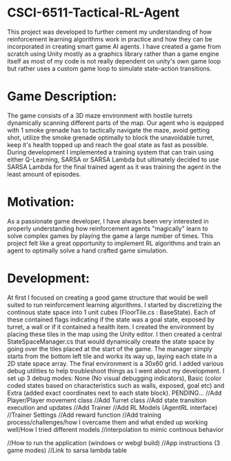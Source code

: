 # CSCI-6511-Tactical-RL-Agent
 
This project was developed to further cement my understanding of how reinforcement learning algorithms work in practice and how they can be incorporated in creating smart game AI agents. I have created a game from scratch using Unity mostly as a graphics library rather than a game engine itself as most of my code is not really dependent on unity's own game loop but rather uses a custom game loop to simulate state-action transitions. 

# Game Description:
The game consists of a 3D maze environment with hostile turrets dynamically scanning different parts of the map. Our agent who is equipped with 1 smoke grenade has to tactically navigate the maze, avoid getting shot, utilize the smoke grenade optimally to block the unavoidable turret, keep it's health topped up and reach the goal state as fast as possible. During development I implemented a training system that can train using either Q-Learning, SARSA or SARSA Lambda but ultimately decided to use SARSA Lambda for the final trained agent as it was training the agent in the least amount of episodes.

# Motivation:
As a passionate game developer, I have always been very interested in properly understanding how reinforcement agents "magically" learn to solve complex games by playing the game a large number of times. This project felt like a great opportunity to implement RL algorithms and train an agent to optimally solve a hand crafted game simulation. 

# Development:
At first I focused on creating a good game structure that would be well suited to run reinforcement learning algorithms. 
I started by discretizing the continous state space into 1 unit cubes (FloorTile.cs : BaseState). Each of these contained flags indicating if the state was a goal state, exposed by turret, a wall or if it contained a health item.
I created the environment by placing these tiles in the map using the Unity editor.
I then created a central StateSpaceManager.cs that would dynamically create the state space by going over the tiles placed at the start of the game. The manager simply starts from the bottom left tile and works its way up, laying each state in a 2D state space array. The final environment is a 30x60 grid.
I added various debug utilities to help troubleshoot things as I went about my development. I set up 3 debug modes: None (No visual debugging indicators), Basic (color coded states based on characteristics such as walls, exposed, goal etc) and Extra (added exact coordinates next to each state block).
PENDING...
//Add Player/Player movement class
//Add Turret class
//Add state transition execution and updates
//Add Trainer
//Add RL Models (AgentRL interface)
//Trainer Settings
//Add reward function
//Add training process/challenges/how I overcame them and what ended up working well/How I tried different models
//interpolation to mimic continous behavior

//How to run the application (windows or webgl build)
//App instructions (3 game modes)
//Link to sarsa lambda table


